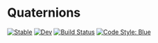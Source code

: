 # Quaternions

[![Stable](https://img.shields.io/badge/docs-stable-blue.svg)](https://FraCpl.github.io/Quaternions.jl/stable/)
[![Dev](https://img.shields.io/badge/docs-dev-blue.svg)](https://FraCpl.github.io/Quaternions.jl/dev/)
[![Build Status](https://github.com/FraCpl/Quaternions.jl/actions/workflows/CI.yml/badge.svg?branch=master)](https://github.com/FraCpl/Quaternions.jl/actions/workflows/CI.yml?query=branch%3Amaster)
[![Code Style: Blue](https://img.shields.io/badge/code%20style-blue-4495d1.svg)](https://github.com/invenia/BlueStyle)
